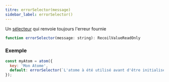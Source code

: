 ```yaml
---
titre: errorSelector(message)
sidebar_label: errorSelector()
---
```


Un [sélecteur](/docs_FR-fr/api-reference/core/selector) qui renvoie toujours l'erreur fournie

```jsx
function errorSelector(message: string): RecoilValueReadOnly
```

### Exemple

```jsx
const myAtom = atom({
  key: 'Mon Atome',
  default: errorSelector(`L'atome à été utilisé avant d'être initialisé`),
});
```
